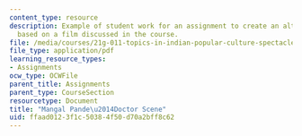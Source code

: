 ```yaml
---
content_type: resource
description: Example of student work for an assignment to create an alternative scenario
  based on a film discussed in the course.
file: /media/courses/21g-011-topics-in-indian-popular-culture-spectacle-masala-and-genre-fall-2006/ffaad0123f1c50384f50d70a2bff8c62_MIT21G_011F06_mangal.pdf
file_type: application/pdf
learning_resource_types:
- Assignments
ocw_type: OCWFile
parent_title: Assignments
parent_type: CourseSection
resourcetype: Document
title: "Mangal Pande\u2014Doctor Scene"
uid: ffaad012-3f1c-5038-4f50-d70a2bff8c62
---
```

